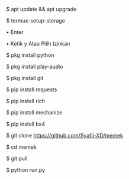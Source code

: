 $ apt update && apt upgrade

$ termux-setup-storage  

   • Enter  

   • Ketik y Atau Pilih Izinkan

$ pkg install python

$ pkg install play-audio

$ pkg install git

$ pip install requests

$ pip install rich

$ pip install mechanize

$ pip install bs4

$ git clone https://github.com/Syafii-XD/memek

$ cd memek

$ git pull

$ python run.py
